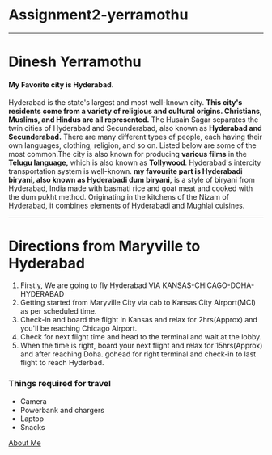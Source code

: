 # Assignment2-yerramothu

****

# Dinesh Yerramothu 
#### My Favorite city is Hyderabad.
Hyderabad is the state's largest and most well-known city. **This city's residents come from a variety of religious and cultural origins. Christians, Muslims, and Hindus are all represented.** The Husain Sagar separates the twin cities of Hyderabad and Secunderabad, also known as **Hyderabad and Secunderabad.** There are many different types of people, each having their own languages, clothing, religion, and so on. Listed below are some of the most common.The city is also known for producing **various films** in the **Telugu language,** which is also known as **Tollywood**. Hyderabad's intercity transportation system is well-known. **my favourite part is Hyderabadi biryani, also known as Hyderabadi dum biryani,** is a style of biryani from Hyderabad, India made with basmati rice and goat meat and cooked with the dum pukht method. Originating in the kitchens of the Nizam of Hyderabad, it combines elements of Hyderabadi and Mughlai cuisines.

******

# Directions from Maryville to Hyderabad
1. Firstly, We are going to fly Hyderabad VIA KANSAS-CHICAGO-DOHA-HYDERABAD 
2. Getting started from Maryville City via cab to Kansas City Airport(MCI) as per scheduled time.
3. Check-in and board the flight in Kansas and relax for 2hrs(Approx) and you'll be reaching Chicago Airport.
4. Check for next flight time and head to the terminal and wait at the lobby. 
5. When the time is right, board your next flight and relax for 15hrs(Approx) and after reaching Doha. gohead for right terminal and check-in to last flight to reach Hyderbad.

### Things required for travel
* Camera
* Powerbank and chargers
* Laptop
* Snacks


[About Me](https://github.com/DineshYerramothu/assignment2-yerramothu/blob/main/AboutMe.md)